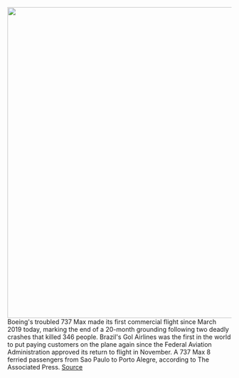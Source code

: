 <img src='https://cdn.vox-cdn.com/thumbor/rNSap-lWxyJJf2kQLilxAFaYilo=/0x0:2518x1729/1200x800/filters:focal(1058x664:1460x1066)/cdn.vox-cdn.com/uploads/chorus_image/image/68487126/1230028671.0.jpg' width='700px' /><br/>
Boeing's troubled 737 Max made its first commercial flight since March 2019 today, marking the end of a 20-month grounding following two deadly crashes that killed 346 people. Brazil's Gol Airlines was the first in the world to put paying customers on the plane again since the Federal Aviation Administration approved its return to flight in November. A 737 Max 8 ferried passengers from Sao Paulo to Porto Alegre, according to The Associated Press.
<a href='https://www.theverge.com/2020/12/9/22165956/boeing-737-max-flight-brazil-gol-airlines'> Source <a/>